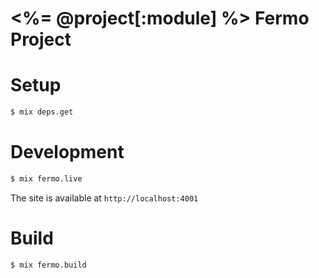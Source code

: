 # <%= @project[:module] %> Fermo Project

# Setup

```sh
$ mix deps.get
```

# Development

```sh
$ mix fermo.live
```

The site is available at `http://localhost:4001`

# Build

```sh
$ mix fermo.build
```
